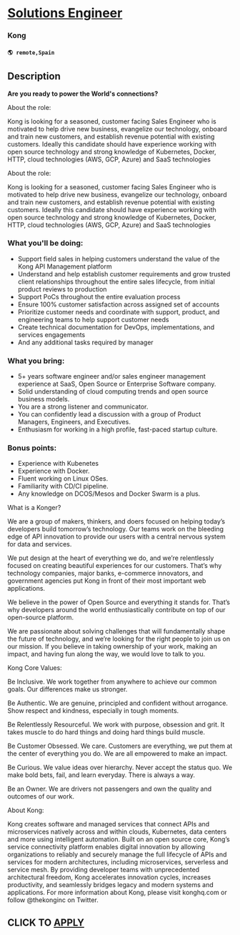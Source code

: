 # [Solutions Engineer](https://www.remotewlb.com/apply/solutions-engineer-136068)  
### Kong  
#### `🌎 remote,Spain`  

## Description

 **Are you ready to power the World's connections?**

  

About the role:

  

Kong is looking for a seasoned, customer facing Sales Engineer who is motivated to help drive new business, evangelize our technology, onboard and train new customers, and establish revenue potential with existing customers. Ideally this candidate should have experience working with open source technology and strong knowledge of Kubernetes, Docker, HTTP, cloud technologies (AWS, GCP, Azure) and SaaS technologies

  

  

About the role:

  

Kong is looking for a seasoned, customer facing Sales Engineer who is motivated to help drive new business, evangelize our technology, onboard and train new customers, and establish revenue potential with existing customers. Ideally this candidate should have experience working with open source technology and strong knowledge of Kubernetes, Docker, HTTP, cloud technologies (AWS, GCP, Azure) and SaaS technologies

  

  

### What you'll be doing:

* Support field sales in helping customers understand the value of the Kong API Management platform
* Understand and help establish customer requirements and grow trusted client relationships throughout the entire sales lifecycle, from initial product reviews to production
* Support PoCs throughout the entire evaluation process
* Ensure 100% customer satisfaction across assigned set of accounts
* Prioritize customer needs and coordinate with support, product, and engineering teams to help support customer needs
* Create technical documentation for DevOps, implementations, and services engagements
* And any additional tasks required by manager

  

### What you bring:

* 5+ years software engineer and/or sales engineer management experience at SaaS, Open Source or Enterprise Software company.
* Solid understanding of cloud computing trends and open source business models.
* You are a strong listener and communicator.
* You can confidently lead a discussion with a group of Product Managers, Engineers, and Executives.
* Enthusiasm for working in a high profile, fast-paced startup culture.

  

### Bonus points:

* Experience with Kubenetes
* Experience with Docker.
* Fluent working on Linux OSes.
* Familiarity with CD/CI pipeline.
* Any knowledge on DCOS/Mesos and Docker Swarm is a plus.

  

What is a Konger?

  

We are a group of makers, thinkers, and doers focused on helping today’s developers build tomorrow’s technology. Our teams work on the bleeding edge of API innovation to provide our users with a central nervous system for data and services.

  

We put design at the heart of everything we do, and we’re relentlessly focused on creating beautiful experiences for our customers. That’s why technology companies, major banks, e-commerce innovators, and government agencies put Kong in front of their most important web applications.

  

We believe in the power of Open Source and everything it stands for. That’s why developers around the world enthusiastically contribute on top of our open-source platform.

  

We are passionate about solving challenges that will fundamentally shape the future of technology, and we’re looking for the right people to join us on our mission. If you believe in taking ownership of your work, making an impact, and having fun along the way, we would love to talk to you.

  

Kong Core Values:

  

Be Inclusive. We work together from anywhere to achieve our common goals. Our differences make us stronger.

  

Be Authentic. We are genuine, principled and confident without arrogance. Show respect and kindness, especially in tough moments.

  

Be Relentlessly Resourceful. We work with purpose, obsession and grit. It takes muscle to do hard things and doing hard things build muscle.

  

Be Customer Obsessed. We care. Customers are everything, we put them at the center of everything you do. We are all empowered to make an impact.

  

Be Curious. We value ideas over hierarchy. Never accept the status quo. We make bold bets, fail, and learn everyday. There is always a way.

  

Be an Owner. We are drivers not passengers and own the quality and outcomes of our work.

  

About Kong:

  

Kong creates software and managed services that connect APIs and microservices natively across and within clouds, Kubernetes, data centers and more using intelligent automation. Built on an open source core, Kong’s service connectivity platform enables digital innovation by allowing organizations to reliably and securely manage the full lifecycle of APIs and services for modern architectures, including microservices, serverless and service mesh. By providing developer teams with unprecedented architectural freedom, Kong accelerates innovation cycles, increases productivity, and seamlessly bridges legacy and modern systems and applications. For more information about Kong, please visit konghq.com or follow @thekonginc on Twitter.

  

  
## CLICK TO [APPLY](https://www.remotewlb.com/apply/solutions-engineer-136068)

